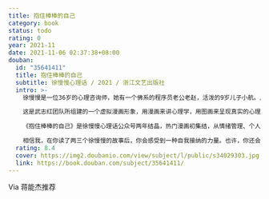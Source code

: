 ```yaml
---
title: 抱住棒棒的自己
category: book
status: todo
rating: 0
year: 2021-11
date: 2021-11-06 02:37:38+08:00
douban:
  id: "35641411"
  title: 抱住棒棒的自己
  subtitle: 徐慢慢心理话 / 2021 / 浙江文艺出版社
  intro: >-
    徐慢慢是一位36岁的心理咨询师，她有一个佛系的程序员老公老赵，活泼的9岁儿子小航。从2019年起，有上百万的读者在观看徐慢慢的故事，跟她一起接纳自己，松绑情绪。

    这是武志红团队所组建的一个虚拟漫画形象，用漫画来讲心理学，用图画来呈现真实的心理咨询案例，比用文字更真实、更疗愈、更直达人心。他们探讨的议题，有人类永恒关注的“爱”和“恐惧”，也有新时代的竞争焦虑，比如“优秀”和“躺平”。当然，也有我们这个社会一直面临着的议题——活出自己，成为自己。

    《抱住棒棒的自己》是徐慢慢心理话公众号两年结晶，热门漫画初集结，从情绪管理、个人成长、亲密关系、亲子关系四大热门话题出发，以漫画形式重现真实生活困境，用心理学的科学眼光剖析行为背后的心理动机。

    相信我，在你读了两三个徐慢慢的故事后，你会感受到一种自我接纳的力量。也许，你还会像她的名字一样，试着慢下来一些。
  rating: 8.4
  cover: https://img2.doubanio.com/view/subject/l/public/s34029303.jpg
  link: https://book.douban.com/subject/35641411/
---
```


Via 蒋能杰推荐
